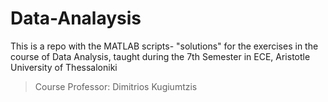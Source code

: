 # Data-Analaysis
This is a repo with the MATLAB scripts- "solutions" for the exercises in the course of Data Analysis, taught during the 7th Semester in ECE, Aristotle University of Thessaloniki

>Course Professor: Dimitrios Kugiumtzis
